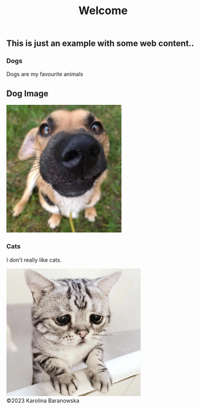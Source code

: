 <!DOCTYPE HTML>
<!-- THE DOCTYPE tells the browser what type of webpage to render, the doctype used in this website is HTML5 which is the most recent HTML. -->
<html lang="en-US">
<head>
	<meta charset="UTF-8">
	<!-- THE TITLE element is the name of the page, it is also visible in the browser tab. Its always good practice to give each page an appropriate title. -->
	<meta name="description" content="A sample website, nothin fancy">
      <meta http-equiv="author" content="Francisco Campos Arias">
      <meta name="keywords" content="html, css, web, design, sample, practice">
      <!-- These are META TAGS, they're used to describe the website, this information is read mainly by search engines like GOOGLE, YAHOO, ETC... -->	
	<link rel="stylesheet" href="style.css">
	
</head>
<body>
	<div class="container">
<!-- THIS ACTUAL CONTENT BEGINS HERE...this is called a comment. which can only be seen when viewing the source code. This text CANNOT be seen by the browser. Its helpful when you need to place notes, comments or reminders in your code -->
	<header>
		<div class="header">
			<h1>Welcome</h1>
		</div>
	</header>
	<!-- END HEADER | the header element in new to HTML5 -->
		<div class="main">
			<h2>This is just an example with some web content..</h2>
		</div>
		<div class="feature">
			<h3>Dogs</h3>
			<p>Dogs are my favourite animals</p>
			<h2>Dog Image</h2>
<img src="doggo.webp" alt="Doggo" width="300" height="333">
</div>
		<div class="feature">
			<h3>Cats</h3>
			<p>I don't really like cats.</p>
			<img src="cat.jpg" alt="Cat" width="350" height="333">
		</div>
	<footer>
		&copy;2023 Karolina Baranowska
	</footer>
	<!-- END FOOTER | the footer element is also new to HTML5 -->
	</div>
</body>
</html>
